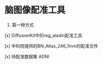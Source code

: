 # 脑图像配准工具
1. 第一种方式

[x] DiffusionKit中的reg_aladin配准工具

[x] 中科院提供的BN_Atlas_246_1mm的配准文件

[x] 待配准数据集 ADNI

